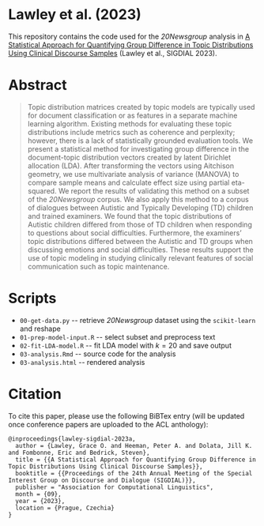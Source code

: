# Lawley et al. (2023)

This repository contains the code used for the *20Newsgroup* analysis in [A Statistical Approach for Quantifying Group Difference in Topic Distributions Using Clinical Discourse Samples]() (Lawley et al., SIGDIAL 2023). 

# Abstract

>Topic distribution matrices created by topic models are typically used for document classification or as features in a separate machine learning algorithm. Existing methods for evaluating these topic distributions include metrics such as coherence and perplexity; however, there is a lack of statistically grounded evaluation tools. We present a statistical method for investigating group difference in the document-topic distribution vectors created by latent Dirichlet allocation (LDA). After transforming the vectors using Aitchison geometry, we use multivariate analysis of variance (MANOVA) to compare sample means and calculate effect size using partial eta-squared. We report the results of validating this method on a subset of the *20Newsgroup* corpus. We also apply this method to a corpus of dialogues between Autistic and Typically Developing (TD) children and trained examiners. We found that the topic distributions of Autistic children differed from those of TD children when responding to questions about social difficulties. Furthermore, the examiners’ topic distributions differed between the Autistic and TD groups when discussing emotions and social difficulties. These results support the use of topic modeling in studying clinically relevant features of social communication such as topic maintenance.

# Scripts

- `00-get-data.py` -- retrieve *20Newsgroup* dataset using the `scikit-learn` and reshape
- `01-prep-model-input.R` -- select subset and preprocess text
- `02-fit-LDA-model.R` -- fit LDA model with $k=20$ and save output
- `03-analysis.Rmd` -- source code for the analysis
- `03-analysis.html` -- rendered analysis 

# Citation

To cite this paper, please use the following BiBTex entry (will be updated once conference papers are uploaded to the ACL anthology):

```
@inproceedings{lawley-sigdial-2023a,
  author = {Lawley, Grace O. and Heeman, Peter A. and Dolata, Jill K. and Fombonne, Eric and Bedrick, Steven},
  title = {{A Statistical Approach for Quantifying Group Difference in Topic Distributions Using Clinical Discourse Samples}},
  booktitle = {{Proceedings of the 24th Annual Meeting of the Special Interest Group on Discourse and Dialogue (SIGDIAL)}},
  publisher = "Association for Computational Linguistics",
  month = {09},
  year = {2023},
  location = {Prague, Czechia}
}
```
